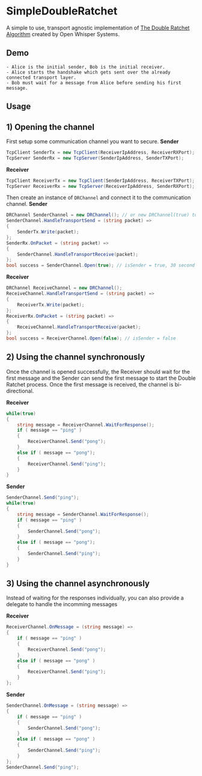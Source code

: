 # SimpleDoubleRatchet

A simple to use, transport agnostic implementation of [The Double Ratchet Algorithm](https://whispersystems.org/docs/specifications/doubleratchet/) created by Open Whisper Systems.

## Demo

	- Alice is the initial sender, Bob is the initial receiver.
	- Alice starts the handshake which gets sent over the already connected transport layer.
	- Bob must wait for a message from Alice before sending his first message.

## Usage
## 1) Opening the channel
First setup some communication channel you want to secure.
**Sender**
```cs
TcpClient SenderTx = new TcpClient(ReceiverIpAddress, ReceiverRXPort);
TcpServer SenderRx = new TcpServer(SenderIpAddress, SenderTXPort);
```
**Receiver**
```cs
TcpClient ReceiverTx = new TcpClient(SenderIpAddress, ReceiverTXPort);
TcpServer ReceiverRx = new TcpServer(ReceiverIpAddress, SenderRXPort);
```

Then create an instance of ```DRChannel``` and connect it to the communication channel.
**Sender**
```cs
DRChannel SenderChannel = new DRChannel(); // or new DRChannel(true) to disable encryption for debugging content
SenderChannel.HandleTransportSend = (string packet) => 
{
    SenderTx.Write(packet);
};
SenderRx.OnPacket = (string packet) => 
{
    SenderChannel.HandleTransportReceive(packet);
};
bool success = SenderChannel.Open(true); // isSender = true, 30 second timeout
```
**Receiver**
```cs
DRChannel ReceiveChannel = new DRChannel(); 
ReceiveChannel.HandleTransportSend = (string packet) => 
{
    ReceiverTx.Write(packet);
};
ReceiverRx.OnPacket = (string packet) => 
{
    ReceiveChannel.HandleTransportReceive(packet);
};
bool success = ReceiverChannel.Open(false); // isSender = false
```

## 2) Using the channel synchronously
Once the channel is opened successfully, the Receiver should wait for the first message and the Sender can send the first message to start the Double Ratchet process. Once the first message is received, the channel is bi-directional. 

**Receiver**
```cs
while(true) 
{
    string message = ReceiverChannel.WaitForResponse();
    if ( message == "ping" ) 
    {
        ReceiverChannel.Send("pong");
    }
    else if ( message == "pong");
    {
        ReceiverChannel.Send("ping");
    }
}
```
**Sender**
```cs
SenderChannel.Send("ping");
while(true) 
{
    string message = SenderChannel.WaitForResponse();
    if ( message == "ping" ) 
    {
        SenderChannel.Send("pong");
    }
    else if ( message == "pong");
    {
        SenderChannel.Send("ping");
    }
}
```

## 3) Using the channel asynchronously
Instead of waiting for the responses individually, you can also provide a delegate to handle the incomming messages

**Receiver**
```cs
ReceiverChannel.OnMessage = (string message) => 
{
    if ( message == "ping" ) 
    {
        ReceiverChannel.Send("pong");
    }
    else if ( message == "pong" ) 
    {
        ReceiverChannel.Send("ping");
    }
};
```
**Sender**
```cs
SenderChannel.OnMessage = (string message) =>
{
    if ( message == "ping" ) 
    {
        SenderChannel.Send("pong");
    }
    else if ( message == "pong" )
    {
        SenderChannel.Send("ping");
    }
};
SenderChannel.Send("ping");
```